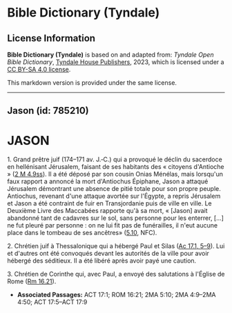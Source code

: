 # Bible Dictionary (Tyndale)

## License Information

**Bible Dictionary (Tyndale)** is based on and adapted from: _Tyndale Open Bible Dictionary_, [Tyndale House Publishers](https://tyndaleopenresources.com/), 2023, which is licensed under a [CC BY-SA 4.0 license](https://creativecommons.org/licenses/by-sa/4.0/legalcode.en).

This markdown version is provided under the same license.



--------------------------------

## Jason (id: 785210)

JASON
=====

1\. Grand prêtre juif (174–171 av. J.‑C.) qui a provoqué le déclin du sacerdoce en hellénisant Jérusalem, faisant de ses habitants des « citoyens d'Antioche » ([2 M 4\.9ss](https://ref.ly/2Macc4:9-2Macc4:50)). Il a été déposé par son cousin Onias Ménélas, mais lorsqu'un faux rapport a annoncé la mort d'Antiochus Épiphane, Jason a attaqué Jérusalem démontrant une absence de pitié totale pour son propre peuple. Antiochus, revenant d'une attaque avortée sur l'Égypte, a repris Jérusalem et Jason a été contraint de fuir en Transjordanie puis de ville en ville. Le Deuxième Livre des Maccabées rapporte qu'à sa mort, « \[Jason] avait abandonné tant de cadavres sur le sol, sans personne pour les enterrer, \[...] ne fut pleuré par personne : on ne lui fit pas de funérailles, il n'eut aucune place dans le tombeau de ses ancêtres» ([5\.10](https://ref.ly/2Macc5:10), NFC).

2\. Chrétien juif à Thessalonique qui a hébergé Paul et Silas ([Ac 17\.1, 5–9](https://ref.ly/Acts17:1,Acts17:5-Acts17:9)). Lui et d'autres ont été convoqués devant les autorités de la ville pour avoir hébergé des séditieux. Il a été libéré après avoir payé une caution.

3\. Chrétien de Corinthe qui, avec Paul, a envoyé des salutations à l'Église de Rome ([Rm 16\.21](https://ref.ly/Rom16:21)).

* **Associated Passages:** ACT 17:1; ROM 16:21; 2MA 5:10; 2MA 4:9–2MA 4:50; ACT 17:5–ACT 17:9

